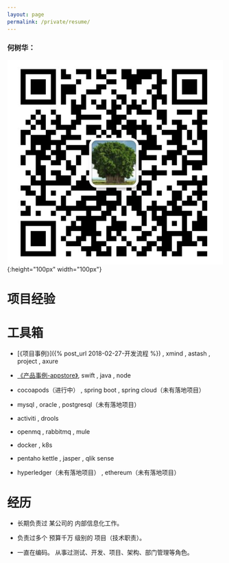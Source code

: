 ```yaml
---
layout: page
permalink: /private/resume/
---
```


### 何树华：
![微信](/assets/images/wx_icon.png){:height="100px" width="100px"}

# 项目经验

# 工具箱

- [《项目事例》]({% post_url 2018-02-27-开发流程 %}) , xmind , astash , project , axure


- [《产品事例-appstore》](https://itunes.apple.com/cn/app/%E5%AE%B6%E7%A7%98%E4%B9%A6/id1352891324?mt=8 ), swift , java , node

- cocoapods（进行中） , spring boot , spring cloud（未有落地项目）

- mysql , oracle , postgresql（未有落地项目）

- activiti , drools

- openmq , rabbitmq , mule

- docker , k8s

- pentaho kettle , jasper , qlik sense

- hyperledger（未有落地项目） , ethereum（未有落地项目）


# 经历

- 长期负责过 某公司的 内部信息化工作。

- 负责过多个 预算千万 级别的 项目（技术职责）。

- 一直在编码。 从事过测试、开发、项目、架构、部门管理等角色。
